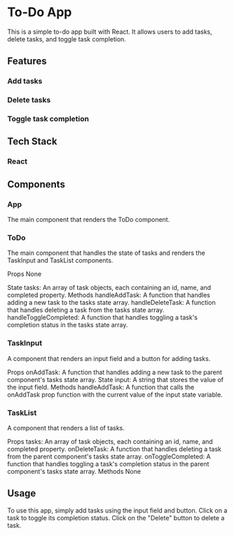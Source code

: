 # To-Do App
This is a simple to-do app built with React. It allows users to add tasks, delete tasks, and toggle task completion.
 
## Features
### Add tasks
### Delete tasks
### Toggle task completion

## Tech Stack
### React

## Components
### App
The main component that renders the ToDo component.

### ToDo
The main component that handles the state of tasks and renders the TaskInput and TaskList components.

Props
None

State
tasks: An array of task objects, each containing an id, name, and completed property.
Methods
handleAddTask: A function that handles adding a new task to the tasks state array.
handleDeleteTask: A function that handles deleting a task from the tasks state array.
handleToggleCompleted: A function that handles toggling a task's completion status in the tasks state array.

### TaskInput
A component that renders an input field and a button for adding tasks.

Props
onAddTask: A function that handles adding a new task to the parent component's tasks state array.
State
input: A string that stores the value of the input field.
Methods
handleAddTask: A function that calls the onAddTask prop function with the current value of the input state variable.

### TaskList
A component that renders a list of tasks.

Props
tasks: An array of task objects, each containing an id, name, and completed property.
onDeleteTask: A function that handles deleting a task from the parent component's tasks state array.
onToggleCompleted: A function that handles toggling a task's completion status in the parent component's tasks state array.
Methods
None

## Usage
To use this app, simply add tasks using the input field and button. Click on a task to toggle its completion status. Click on the "Delete" button to delete a task.
